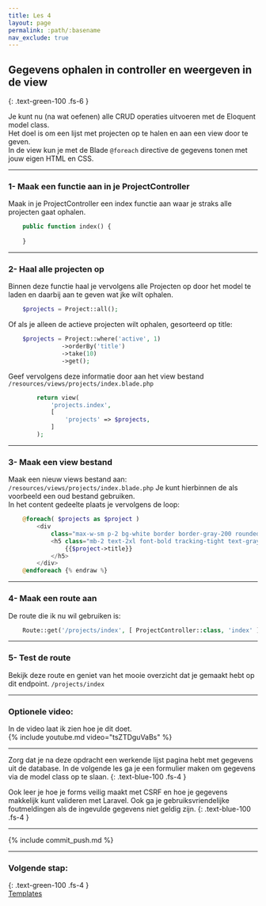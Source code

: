 ```yaml
---
title: Les 4 
layout: page 
permalink: :path/:basename 
nav_exclude: true
---
```


## Gegevens ophalen in controller en weergeven in de view
{: .text-green-100 .fs-6 }

Je kunt nu (na wat oefenen) alle CRUD operaties uitvoeren met de Eloquent model class.  
Het doel is om een lijst met projecten op te halen en aan een view door te geven.  
In de view kun je met de Blade `@foreach` directive de gegevens tonen met jouw eigen HTML en CSS.  

---
### 1- Maak een functie aan in je ProjectController
Maak in je ProjectController een index functie aan waar je straks alle projecten gaat ophalen.
```php
    public function index() {
        
    }
```

---
### 2- Haal alle projecten op
Binnen deze functie haal je vervolgens alle Projecten op door het model te laden en daarbij aan te geven wat jke wilt ophalen.
```php
    $projects = Project::all();
```
Of als je alleen de actieve projecten wilt ophalen, gesorteerd op title:
```php
    $projects = Project::where('active', 1)
               ->orderBy('title')
               ->take(10)
               ->get();
```
Geef vervolgens deze informatie door aan het view bestand `/resources/views/projects/index.blade.php`
```php
        return view(
            'projects.index',
            [
                'projects' => $projects,
            ]
        );
```


---
### 3- Maak een view bestand 
Maak een nieuw views bestand aan:  
`/resources/views/projects/index.blade.php`
Je kunt hierbinnen de als voorbeeld een oud bestand gebruiken.  
In het content gedeelte plaats je vervolgens de loop:  
```php {% raw %}
    @foreach( $projects as $project )
        <div
            class="max-w-sm p-2 bg-white border border-gray-200 rounded-lg shadow dark:bg-gray-800 dark:border-gray-700">
            <h5 class="mb-2 text-2xl font-bold tracking-tight text-gray-900 dark:text-white text-center">
                {{$project->title}}
            </h5>
        </div>
    @endforeach {% endraw %}
```


---
### 4- Maak een route aan
De route die ik nu wil gebruiken is:
```php
    Route::get('/projects/index', [ ProjectController::class, 'index' ])->name('project.index');
```


---
### 5- Test de route
Bekijk deze route en geniet van het mooie overzicht dat je gemaakt hebt op dit endpoint.
`/projects/index`

---

### Optionele video:
In de video laat ik zien hoe je dit doet.  
{% include youtube.md video="tsZTDguVaBs" %}

---

Zorg dat je na deze opdracht een werkende lijst pagina hebt met gegevens uit de database. In de volgende les ga je een formulier maken om gegevens via de model class op te slaan.
{: .text-blue-100 .fs-4 }

Ook leer je hoe je forms veilig maakt met CSRF en hoe je gegevens makkelijk kunt valideren met Laravel. Ook ga je gebruiksvriendelijke foutmeldingen als de ingevulde gegevens niet geldig zijn.
{: .text-blue-100 .fs-4 }

---

{% include commit_push.md %}

---
### Volgende stap:
{: .text-green-100 .fs-4 }  
[Templates](templates)
